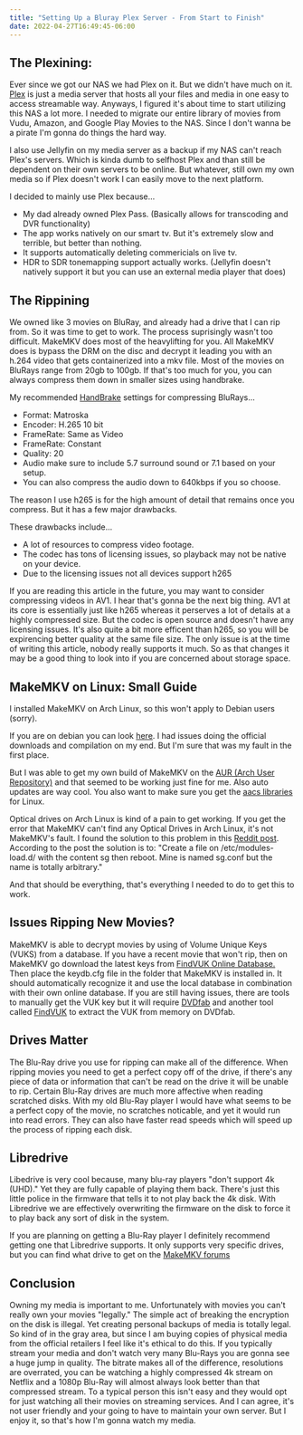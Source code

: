 ```yaml
---
title: "Setting Up a Bluray Plex Server - From Start to Finish"
date: 2022-04-27T16:49:45-06:00
---
```

## The Plexining:
Ever since we got our NAS we had Plex on it. But we didn't have much on it. [Plex](https://www.plex.tv/) is just a media server that hosts all your files and media in one easy to access streamable way. Anyways, I figured it's about time to start utilizing this NAS a lot more. I needed to migrate our entire library of movies from Vudu, Amazon, and Google Play Movies to the NAS. Since I don't wanna be a pirate I'm gonna do things the hard way.

I also use Jellyfin on my media server as a backup if my NAS can't reach Plex's servers. Which is kinda dumb to selfhost Plex and than still be dependent on their own servers to be online. But whatever, still own my own media so if Plex doesn't work I can easily move to the next platform.

I decided to mainly use Plex because...
- My dad already owned Plex Pass. (Basically allows for transcoding and DVR functionality)
- The app works natively on our smart tv. But it's extremely slow and terrible, but better than nothing.
- It supports automatically deleting commericials on live tv.
- HDR to SDR tonemapping support actually works. (Jellyfin doesn't natively support it but you can use an external media player that does)

## The Rippining
We owned like 3 movies on BluRay, and already had a drive that I can rip from. So it was time to get to work. The process suprisingly wasn't too difficult. MakeMKV does most of the heavylifting for you. All MakeMKV does is bypass the DRM on the disc and decrypt it leading you with an h.264 video that gets containerized into a mkv file. Most of the movies on BluRays range from 20gb to 100gb. If that's too much for you, you can always compress them down in smaller sizes using handbrake.

My recommended [HandBrake](https://handbrake.fr/) settings for compressing BluRays...
- Format: Matroska
- Encoder: H.265 10 bit
- FrameRate: Same as Video
- FrameRate: Constant
- Quality: 20
- Audio make sure to include 5.7 surround sound or 7.1 based on your setup.
- You can also compress the audio down to 640kbps if you so choose.

The reason I use h265 is for the high amount of detail that remains once you compress. But it has a few major drawbacks.

These drawbacks include...
- A lot of resources to compress video footage.
- The codec has tons of licensing issues, so playback may not be native on your device.
- Due to the licensing issues not all devices support h265

If you are reading this article in the future, you may want to consider compressing videos in AV1. I hear that's gonna be the next big thing. AV1 at its core is essentially just like h265 whereas it perserves a lot of details at a highly compressed size. But the codec is open source and doesn't have any licensing issues. It's also quite a bit more efficent than h265, so you will be expirencing better quality at the same file size. The only issue is at the time of writing this article, nobody really supports it much. So as that changes it may be a good thing to look into if you are concerned about storage space.

## MakeMKV on Linux: Small Guide
I installed MakeMKV on Arch Linux, so this won't apply to Debian users (sorry).

If you are on debian you can look [here](https://forum.makemkv.com/forum/viewtopic.php?f=3&t=224). I had issues doing the official downloads and compilation on my end. But I'm sure that was my fault in the first place.

But I was able to get my own build of MakeMKV on the [AUR (Arch User Repository)](https://aur.archlinux.org/packages/makemkv/) and that seemed to be working just fine for me. Also auto updates are way cool. You also want to make sure you get the [aacs libraries](https://aur.archlinux.org/packages/makemkv-libaacs/) for Linux.

Optical drives on Arch Linux is kind of a pain to get working. If you get the error that MakeMKV can't find any Optical Drives in Arch Linux, it's not MakeMKV's fault. I found the solution to this problem in this [Reddit post](https://www.reddit.com/r/makemkv/comments/r3jijh/arch_linux_this_program_cant_find_any_usable/). According to the post the solution is to: "Create a file on /etc/modules-load.d/ with the content sg then reboot. Mine is named sg.conf but the name is totally arbitrary."

And that should be everything, that's everything I needed to do to get this to work.

## Issues Ripping New Movies?
MakeMKV is able to decrypt movies by using of Volume Unique Keys (VUKS) from a database. If you have a recent movie that won't rip, then on MakeMKV go download the latest keys from [FindVUK Online Database.](http://fvonline-db.bplaced.net/) Then place the keydb.cfg file in the folder that MakeMKV is installed in. It should automatically recognize it and use the local database in combination with their own online database. If you are still having issues, there are tools to manually get the VUK key but it will require [DVDfab](https://www.dvdfab.cn/) and another tool called [FindVUK](https://forum.doom9.org/showthread.php?t=172472) to extract the VUK from memory on DVDfab.

## Drives Matter
The Blu-Ray drive you use for ripping can make all of the difference. When ripping movies you need to get a perfect copy off of the drive, if there's any piece of data or information that can't be read on the drive it will be unable to rip. Certain Blu-Ray drives are much more affective when reading scratched disks. With my old Blu-Ray player I would have what seems to be a perfect copy of the movie, no scratches noticable, and yet it would run into read errors. They can also have faster read speeds which will speed up the process of ripping each disk.

## Libredrive
Libedrive is very cool because, many blu-ray players "don't support 4k (UHD)." Yet they are fully capable of playing them back. There's just this little police in the firmware that tells it to not play back the 4k disk. With Libredrive we are effectively overwriting the firmware on the disk to force it to play back any sort of disk in the system.

If you are planning on getting a Blu-Ray player I definitely recommend getting one that Libredrive supports. It only supports very specific drives, but you can find what drive to get on the [MakeMKV forums](https://forum.makemkv.com/forum/viewtopic.php?t=19634)

## Conclusion
Owning my media is important to me. Unfortunately with movies you can't really own your movies "legally." The simple act of breaking the encryption on the disk is illegal. Yet creating personal backups of media is totally legal. So kind of in the gray area, but since I am buying copies of physical media from the official retailers I feel like it's ethical to do this. If you typically stream your media and don't watch very many Blu-Rays you are gonna see a huge jump in quality. The bitrate makes all of the difference, resolutions are overrated, you can be watching a highly compressed 4k stream on Netflix and a 1080p Blu-Ray will almost always look better than that compressed stream. To a typical person this isn't easy and they would opt for just watching all their movies on streaming services. And I can agree, it's not user friendly and your going to have to maintain your own server. But I enjoy it, so that's how I'm gonna watch my media.
